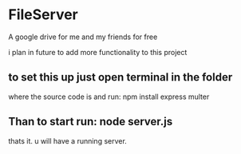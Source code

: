 # FileServer
 A google drive for me and my friends for free

 i plan in future to add more functionality to this project

## to set this up just open terminal in the folder

where the source code is and run: npm install express multer


## Than to start run: node server.js 

thats it. u will have a running server.

